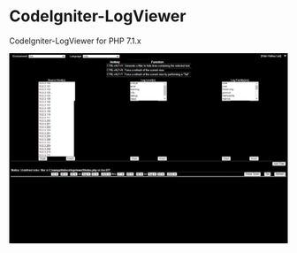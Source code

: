 # CodeIgniter-LogViewer
CodeIgniter-LogViewer for PHP 7.1.x


![Screenshot](https://github.com/dineshkummarc/CodeIgniter-LogViewer/blob/master/screenshot.png)
